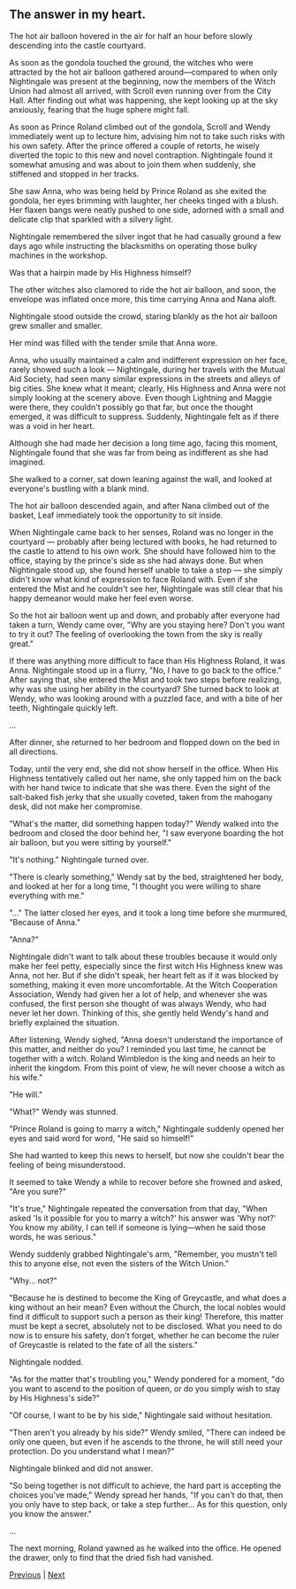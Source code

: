 ## The answer in my heart.
The hot air balloon hovered in the air for half an hour before slowly descending into the castle courtyard.

As soon as the gondola touched the ground, the witches who were attracted by the hot air balloon gathered around—compared to when only Nightingale was present at the beginning, now the members of the Witch Union had almost all arrived, with Scroll even running over from the City Hall. After finding out what was happening, she kept looking up at the sky anxiously, fearing that the huge sphere might fall.

As soon as Prince Roland climbed out of the gondola, Scroll and Wendy immediately went up to lecture him, advising him not to take such risks with his own safety. After the prince offered a couple of retorts, he wisely diverted the topic to this new and novel contraption. Nightingale found it somewhat amusing and was about to join them when suddenly, she stiffened and stopped in her tracks.

She saw Anna, who was being held by Prince Roland as she exited the gondola, her eyes brimming with laughter, her cheeks tinged with a blush. Her flaxen bangs were neatly pushed to one side, adorned with a small and delicate clip that sparkled with a silvery light.

Nightingale remembered the silver ingot that he had casually ground a few days ago while instructing the blacksmiths on operating those bulky machines in the workshop.

Was that a hairpin made by His Highness himself?

The other witches also clamored to ride the hot air balloon, and soon, the envelope was inflated once more, this time carrying Anna and Nana aloft.

Nightingale stood outside the crowd, staring blankly as the hot air balloon grew smaller and smaller.

Her mind was filled with the tender smile that Anna wore.



Anna, who usually maintained a calm and indifferent expression on her face, rarely showed such a look — Nightingale, during her travels with the Mutual Aid Society, had seen many similar expressions in the streets and alleys of big cities. She knew what it meant; clearly, His Highness and Anna were not simply looking at the scenery above. Even though Lightning and Maggie were there, they couldn't possibly go that far, but once the thought emerged, it was difficult to suppress. Suddenly, Nightingale felt as if there was a void in her heart.



Although she had made her decision a long time ago, facing this moment, Nightingale found that she was far from being as indifferent as she had imagined.



She walked to a corner, sat down leaning against the wall, and looked at everyone's bustling with a blank mind.



The hot air balloon descended again, and after Nana climbed out of the basket, Leaf immediately took the opportunity to sit inside.



When Nightingale came back to her senses, Roland was no longer in the courtyard — probably after being lectured with books, he had returned to the castle to attend to his own work. She should have followed him to the office, staying by the prince's side as she had always done. But when Nightingale stood up, she found herself unable to take a step — she simply didn't know what kind of expression to face Roland with. Even if she entered the Mist and he couldn't see her, Nightingale was still clear that his happy demeanor would make her feel even worse.



So the hot air balloon went up and down, and probably after everyone had taken a turn, Wendy came over, "Why are you staying here? Don't you want to try it out? The feeling of overlooking the town from the sky is really great."



If there was anything more difficult to face than His Highness Roland, it was Anna. Nightingale stood up in a flurry, "No, I have to go back to the office." After saying that, she entered the Mist and took two steps before realizing, why was she using her ability in the courtyard? She turned back to look at Wendy, who was looking around with a puzzled face, and with a bite of her teeth, Nightingale quickly left.



...



After dinner, she returned to her bedroom and flopped down on the bed in all directions.



Today, until the very end, she did not show herself in the office. When His Highness tentatively called out her name, she only tapped him on the back with her hand twice to indicate that she was there. Even the sight of the salt-baked fish jerky that she usually coveted, taken from the mahogany desk, did not make her compromise.



"What's the matter, did something happen today?" Wendy walked into the bedroom and closed the door behind her, "I saw everyone boarding the hot air balloon, but you were sitting by yourself."



"It's nothing." Nightingale turned over.



"There is clearly something," Wendy sat by the bed, straightened her body, and looked at her for a long time, "I thought you were willing to share everything with me."



"..." The latter closed her eyes, and it took a long time before she murmured, "Because of Anna."



"Anna?"



Nightingale didn't want to talk about these troubles because it would only make her feel petty, especially since the first witch His Highness knew was Anna, not her. But if she didn't speak, her heart felt as if it was blocked by something, making it even more uncomfortable. At the Witch Cooperation Association, Wendy had given her a lot of help, and whenever she was confused, the first person she thought of was always Wendy, who had never let her down. Thinking of this, she gently held Wendy's hand and briefly explained the situation.



After listening, Wendy sighed, "Anna doesn't understand the importance of this matter, and neither do you? I reminded you last time, he cannot be together with a witch. Roland Wimbledon is the king and needs an heir to inherit the kingdom. From this point of view, he will never choose a witch as his wife."



"He will."



"What?" Wendy was stunned.

"Prince Roland is going to marry a witch," Nightingale suddenly opened her eyes and said word for word, "He said so himself!"

She had wanted to keep this news to herself, but now she couldn't bear the feeling of being misunderstood.

It seemed to take Wendy a while to recover before she frowned and asked, "Are you sure?"

"It's true," Nightingale repeated the conversation from that day, "When asked 'Is it possible for you to marry a witch?' his answer was 'Why not?' You know my ability, I can tell if someone is lying—when he said those words, he was serious."

Wendy suddenly grabbed Nightingale's arm, "Remember, you mustn't tell this to anyone else, not even the sisters of the Witch Union."

"Why... not?"

"Because he is destined to become the King of Greycastle, and what does a king without an heir mean? Even without the Church, the local nobles would find it difficult to support such a person as their king! Therefore, this matter must be kept a secret, absolutely not to be disclosed. What you need to do now is to ensure his safety, don't forget, whether he can become the ruler of Greycastle is related to the fate of all the sisters."

Nightingale nodded.



"As for the matter that's troubling you," Wendy pondered for a moment, "do you want to ascend to the position of queen, or do you simply wish to stay by His Highness's side?"



"Of course, I want to be by his side," Nightingale said without hesitation.



"Then aren't you already by his side?" Wendy smiled, "There can indeed be only one queen, but even if he ascends to the throne, he will still need your protection. Do you understand what I mean?"



Nightingale blinked and did not answer.



"So being together is not difficult to achieve, the hard part is accepting the choices you've made," Wendy spread her hands, "If you can't do that, then you only have to step back, or take a step further... As for this question, only you know the answer."



...

The next morning, Roland yawned as he walked into the office. He opened the drawer, only to find that the dried fish had vanished.





[Previous](CH0175.md) | [Next](CH0177.md)
